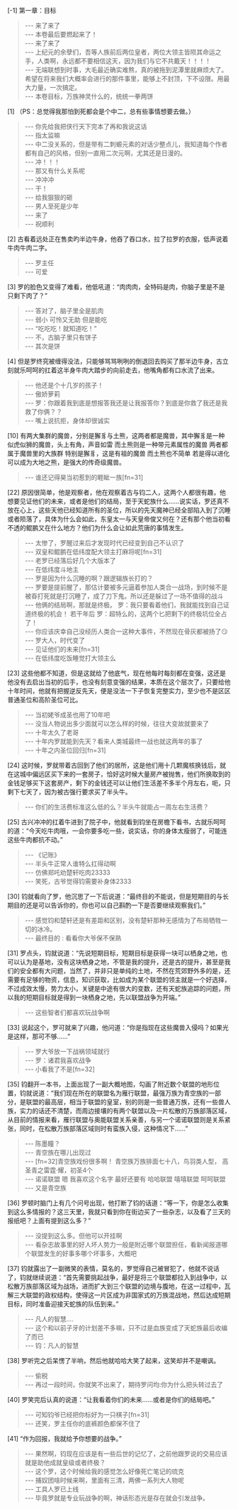 
[-1] 第一章：目标
>--- 来了来了<br>
>--- 本卷最后要燃起来了！<br>
>--- 来了来了<br>
>--- 上纪元的余孽们，吾等人族前后两位皇者，两位大领主皆陨其命运之手，人类啊，永远都不要相信这天，因为我们与它不共戴天！！！！<br>
>--- 无端联想到时事，大毛最近确实难熬，真的被拖到泥潭里就麻烦大了。希望在将来我们大概率会进行的那件事里，能够上不封顶，下不设限。用最大力量，一次搞定。<br>
>--- 本卷目标，万族神灵什么的，统统一拳两饼<br>

[1] （PS：总觉得我那怕到死都会是个中二，总有些事情想要去做。）
>--- 你先给我把侠行天下完本了再和我说这话<br>
>--- 指太监嘛<br>
>--- 中二没关系的，但是带有二刺螈元素的对话少整点儿，我知道每个作者都有自己的风格，但别一直用二次元啊，尤其还是日漫的。<br>
>--- 冲！！！<br>
>--- 那又有什么关系呢<br>
>--- 冲冲冲<br>
>--- 干！<br>
>--- 给我狠狠的砸<br>
>--- 男人至死是少年<br>
>--- 来了<br>
>--- 祝顺利<br>

[2] 古看着远处正在售卖旳半边牛身，他吞了吞口水，拉了拉罗的衣服，低声说着牛肉牛肉二字。
>--- 罗主任<br>
>--- 可爱<br>

[3] 罗的脸色又变得了难看，他低吼道：“肉肉肉，全特码是肉，你脑子里是不是只剩下肉了？”
>--- 答对了，脑子里全是肌肉<br>
>--- 弱小 可怜又无助 但是能吃<br>
>--- “吃吃吃！就知道吃！”<br>
>--- 不，古脑子里只有饼子<br>
>--- 其次是饼<br>

[4] 但是罗终究被缠得没法，只能够骂骂咧咧的倒退回去购买了那半边牛身，古立刻就乐呵呵的扛着这半身牛肉大踏步的向前走去，他嘴角都有口水流了出来。
>--- 他还是个十几岁的孩子！<br>
>--- 傲娇萝莉<br>
>--- 罗：你跟着我到底是想报答我还是让我报答你？到底是你救了我还是我救了你俩？？<br>
>--- 嘴上说抗拒，身体却很诚实<br>

[10] 有两大集群的魔兽，分别是獬豸与土熊，这两者都是魔兽，其中獬豸是一种似虎似狮的魔兽，头上有角，声音如雷 而土熊则是一种带元素属性的魔兽 两者都属于魔兽里的大族群 特别是獬豸，这是有祖的魔兽 而土熊也不简单 若是得以进化 可以成为大地之熊，是强大的传奇级魔兽。
>--- 谁还记得昊当初惹到的睚眦一族[fn=31]<br>

[22] 原因很简单，他是观察者，他在观察着古与钧二人，这两个人都很有趣，他想要见证他们的未来，或者是他们的结局，至于天蛇族什么……说实话，罗还真不放在心上，这些天他已经知道所有的圣位，所以的先天魔神已经全部陷入到了沉睡或者陨落了，具体为什么会如此，东皇太一与天皇帝俊又何在？还有那个他当初看不透的鲲鹏又在什么地方？他们为什么会让如此荒唐的事情发生。
>--- 太惨了，罗醒过来后才发现时代已经变到自己不认识了<br>
>--- 双皇和鲲鹏在低纬度配大领主打麻将呢[fn=31]<br>
>--- 老罗已经落后好几个大版本了<br>
>--- 在低纬度斗地主<br>
>--- 罗是因为什么沉睡的啊？跟逻辑族长打的？<br>
>--- 罗要是提前醒了，那估计要被多元逼着参加人类合一战场，到时候不是被昋打死就是打沉睡了，成了刀下鬼。所以还是躲过了一场不值得的战斗<br>
>--- 他俩的结局啊，那就是终极。
罗：我只要看着他们，我就能找到自己证道终极的机会！
若干年后
罗：超特么的，这两个匕把剩下的终极坑位全占了！<br>
>--- 你应该庆幸自己没经历人类合一这种大事件，不然现在骨灰都被扬了😏<br>
>--- 罗大人，时代变了<br>
>--- 见证他们的未来[fn=31]<br>
>--- 在低纬度吃饭睡觉打大领主么<br>

[23] 这些他都不知道，但是这就给了他底气，现在他每时每刻都在变强，这还是他没有去启出当初的后手，也没有刻意变强的结果，本质在这个层次了，只要给他十年时间，他就有把握逆反先天，便是没法一下子恢复完整实力，至少也不是区区普通圣位和高阶圣位可比。
>--- 当初姥爷成圣也用了10年吧<br>
>--- 没当人物说出多少面就可以怎么样的时候，往往大变故就要来了<br>
>--- 十年太久了老哥<br>
>--- 十年内罗就能到先天？看来人类城最终一战也就这两年的事了<br>
>--- 十年之内圣位回归[fn=31]<br>

[24] 这时候，罗就带着古回到了他们的居所，这是他们用十几颗魔核换钱后，就在这城中偏远区买下来的一套房子，恰好这时候大量房产被抛售，他们所换取到的金钱足够买下这套房产，剩下的金钱还可以让他们生活差不多半个月左右，呃，只剩下七天了，因为被古强行要求买了半头牛。
>--- 你们的生活费标准这么低的么？半头牛就能占一周左右生活费？<br>

[25] 古兴冲冲的扛着牛进到了院子中，他就看到钧坐在房檐下看书，古就乐呵呵的道：“今天吃牛肉哦，一会你要多吃一些，说实话，你的身体太瘦弱了，可能连这些牛肉都抗不动。”
>--- 《记账》<br>
>--- 半头牛正常人谁特么扛得动啊<br>
>--- 仿佛郑吒劝楚轩吃肉23333<br>
>--- 笑死，古爷觉得钧需要补身体2333<br>

[30] 钧就看向了罗，他沉思了一下后说道：“最终目的不能说，但是短期目的与长期目的还是可以告诉你的，你也可以自己斟酌一下是否要继续观察我们。”
>--- 感觉钧和楚轩还是有差距和区别，没有楚轩那种无感情为了布局牺牲一切的冰冷。<br>
>--- 最终目的 : 看看你大爷保不保熟<br>

[31] 罗点头，钧就说道：“先说短期目标，短期目标是获得一块可以栖身之地，也可以认为是基地，没有这块栖身之地，不管是我的提升，还是古的提升，甚至是我们的安全都有大问题，当然了，并非只是单纯的土地，不然在荒郊野外多的是，还需要有足够的物资，信息，知识获取，比如成为某个联盟的领主就是一个好选择，不过成效太慢，势力太小，关键是中途有很大的变数，还有天蛇族追踪的问题，所以我的短期目标就是得到一块栖身之地，先以联盟战争为开端。”
>--- 这些智者们都喜欢玩战争啊<br>

[33] 说起这个，罗可就来了兴趣，他问道：“你是指现在这些魔兽入侵吗？如果光是这样，那可不够……”
>--- 罗大爷放一下战祸领域就行<br>
>--- 罗：诸君我喜欢战争<br>
>--- 小看我了不是[fn=32]<br>

[35] 钧翻开一本书，上面出现了一副大概地图，勾画了附近数个联盟的地形位置，钧就说道：“我们现在所在的联盟名为雁行联盟，最强万族为青空族的一部分，是联盟的最高层，相当于联盟的皇室，别的则是一些普通万族，还有一些兽人族，实力的话还不清楚，而周边接壤的有两个联盟以及一片松散的万族部落区域，从目前的情报来看，雁行联盟与奥能联盟关系亲善，与另一个诺诺联盟则是关系紧张，同时，在松散万族部落区域则时有蛮族入侵，这种情况下……”
>--- 陈墨瞳？<br>
>--- 青空族在哪儿出现过<br>
>--- [fn=32]青空族戏份很多啊！
青空族万族排面七十八，鸟羽类人型，
高圣青之雷霆·耀，初圣4个<br>
>--- 诺诺联盟  嗯 我喜欢这个名字  最好还要有  哈哈联盟  嘻嘻联盟 呵呵联盟<br>
>--- 又是青空族<br>

[36] 罗顿时脑门上有几个问号出现，他打断了钧的话道：“等一下，你是怎么收集到这么多情报的？这三天里，我就只看到你在街边买了一些杂志，以及看了三天的报纸吧？上面有提到这么多？”
>--- 没提到这么多。但他可以开挂啊<br>
>--- 看杂志故事里的好人坏人势力一般是附近哪个联盟担任，看新闻报道哪个联盟发生的好事多哪个坏事多，大概吧<br>

[37] 钧就露出了一副微笑的表情，莫名的，罗觉得自己被冒犯了，他就不说话了，钧就继续说道：“首先需要挑起战争，最好是将三个联盟都拉入到战争中，以松散万族部落区域为战场，进而扩大到三个联盟的边境与腹地，在这一过程中，瓦解三大联盟的政权结构，使得这一片区成为非国家式的万族混战地，然后达成短期目标，同时准备迎接天蛇族的队伍到来。”
>--- 凡人的智慧….<br>
>--- 这个和以前子牙的计划差不多嘛，只不过是血族变成了天蛇族最后收编了而已<br>
>--- 钧：凡人的智慧<br>

[38] 罗听完之后呆愣了半响，然后他就哈哈大笑了起来，这笑却并不是嘲讽。
>--- 偷税<br>
>--- 再过一段时间，你就笑不出来了，期待罗问均:你为什么把头转过去了<br>

[40] 罗笑完后认真的说道：“让我看着你们的未来……或者是你们的结局吧。”
>--- 可知钧爷已经把你标好为一只棋子[fn=31]<br>
>--- 还笑，罗主任你的底裤颜色都保不住了<br>

[41] “作为回报，我就给予你想要的战争。”
>--- 果然啊，钧现在应该是有一些后世的记忆了，之前他跟罗说的交易应该就是助他成就皇级或者终极？<br>
>--- 这个罗，这个时候给我的感觉怎么好像死亡笔记的琉克<br>
>--- 捕奴团啥时候来啊，里面有三清，两佛一系列大人物呢<br>
>--- 工具人罗已上线<br>
>--- 毕竟罗就是专业玩战争的啊，神话形态光是存在就会引发战争。<br>
